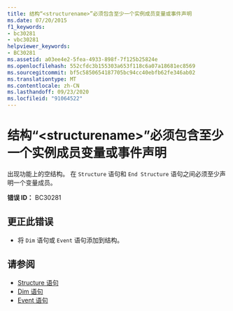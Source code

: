 ```yaml
---
title: 结构“<structurename>”必须包含至少一个实例成员变量或事件声明
ms.date: 07/20/2015
f1_keywords:
- bc30281
- vbc30281
helpviewer_keywords:
- BC30281
ms.assetid: a03ee4e2-5fea-4933-898f-7f125b25824e
ms.openlocfilehash: 552cfdc3b155303a653f118c6a07a18681ec8569
ms.sourcegitcommit: bf5c5850654187705bc94cc40ebfb62fe346ab02
ms.translationtype: MT
ms.contentlocale: zh-CN
ms.lasthandoff: 09/23/2020
ms.locfileid: "91064522"
---
```

# <a name="structure-structurename-must-contain-at-least-one-instance-member-variable-or-event-declaration"></a>结构“\<structurename>”必须包含至少一个实例成员变量或事件声明

出现功能上的空结构。 在 `Structure` 语句和 `End Structure` 语句之间必须至少声明一个变量成员。  
  
 **错误 ID：** BC30281  
  
## <a name="to-correct-this-error"></a>更正此错误  
  
- 将 `Dim` 语句或 `Event` 语句添加到结构。  
  
## <a name="see-also"></a>请参阅

- [Structure 语句](../language-reference/statements/structure-statement.md)
- [Dim 语句](../language-reference/statements/dim-statement.md)
- [Event 语句](../language-reference/statements/event-statement.md)
